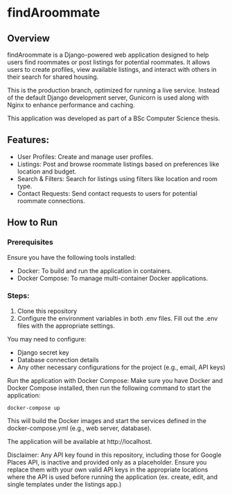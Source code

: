# findAroommate
## Overview

findAroommate is a Django-powered web application designed to help users find roommates or post listings for potential roommates. It allows users to create profiles, view available listings, and interact with others in their search for shared housing.

This is the production branch, optimized for running a live service. Instead of the default Django development server, Gunicorn is used along with Nginx to enhance performance and caching.

This application was developed as part of a BSc Computer Science thesis.

## Features:

- User Profiles: Create and manage user profiles.
- Listings: Post and browse roommate listings based on preferences like location and budget.
- Search & Filters: Search for listings using filters like location and room type.
- Contact Requests: Send contact requests to users for potential roommate connections.

## How to Run
### Prerequisites

Ensure you have the following tools installed:

- Docker: To build and run the application in containers.
- Docker Compose: To manage multi-container Docker applications.

### Steps:

1. Clone this repository
2. Configure the environment variables in both .env files.
Fill out the .env files with the appropriate settings. 

You may need to configure:

- Django secret key
- Database connection details
- Any other necessary configurations for the project (e.g., email, API keys)

Run the application with Docker Compose:
Make sure you have Docker and Docker Compose installed, then run the following command to start the application:

```docker-compose up```

This will build the Docker images and start the services defined in the docker-compose.yml (e.g., web server, database).
    
The application will be available at http://localhost.

Disclaimer: Any API key found in this repository, including those for Google Places API, is inactive and provided only as a placeholder. Ensure you replace them with your own valid API keys in the appropriate locations where the API is used before running the application (ex. create, edit, and single templates under the listings app.)
